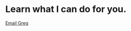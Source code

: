 <h1>Learn what I can do for you.</h1>

<p>
<a class="button recommend" href="mailto:me@gregoryjscott.com">Email Greg</a>
</p>
